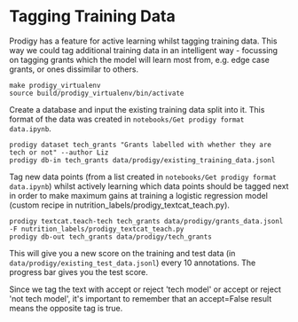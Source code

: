 # Tagging Training Data

Prodigy has a feature for active learning whilst tagging training data. This way we could tag additional training data in an intelligent way - focussing on tagging grants which the model will learn most from, e.g. edge case grants, or ones dissimilar to others.

```
make prodigy_virtualenv
source build/prodigy_virtualenv/bin/activate
```

Create a database and input the existing training data split into it. This format of the data was created in `notebooks/Get prodigy format data.ipynb`.
```
prodigy dataset tech_grants "Grants labelled with whether they are tech or not" --author Liz
prodigy db-in tech_grants data/prodigy/existing_training_data.jsonl
```

Tag new data points (from a list created in `notebooks/Get prodigy format data.ipynb`) whilst actively learning which data points should be tagged next in order to make maximum gains at training a logistic regression model (custom recipe in nutrition_labels/prodigy_textcat_teach.py).

```
prodigy textcat.teach-tech tech_grants data/prodigy/grants_data.jsonl -F nutrition_labels/prodigy_textcat_teach.py
prodigy db-out tech_grants data/prodigy/tech_grants
```
This will give you a new score on the training and test data (in `data/prodigy/existing_test_data.jsonl`) every 10 annotations. The progress bar gives you the test score.


Since we tag the text with accept or reject 'tech model' or accept or reject 'not tech model', it's important to remember that an accept=False result means the opposite tag is true.